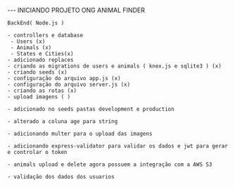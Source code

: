 --- INICIANDO PROJETO ONG ANIMAL FINDER

    BackEnd( Node.js )

    - controllers e database
     - Users (x)
     - Animals (x)
     - States e Cities(x)
    - adicionado replaces
    - criando as migrations de users e animals ( knex.js e sqlite3 ) (x)
    - criando seeds (x)
    - configuração do arquivo app.js (x)
    - configuração do arquivo server.js (x)
    - criando as rotas (x)
    - upload imagens ( )

    - adicionado no seeds pastas development e production

    - alterado a coluna age para string

    - adicionando multer para o upload das imagens

    - adicionando express-validator para validar os dados e jwt para gerar e controlar o token

    - animals upload e delete agora possuem a integração com a AWS S3

    - validação dos dados dos usuarios


